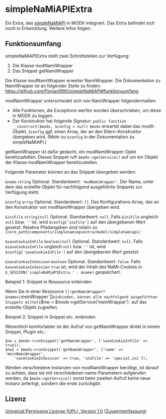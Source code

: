 # simpleNaMiAPIExtra

Ein Extra, das [simpleNaMiAPI](https://github.com/Florian1990/simpleNaMiAPI) in
MODX integriert. Das Extra befindet sich noch in Entwicklung. Weitere Infos
folgen.

## Funktionsumfang

simpleNaMiAPIExtra stellt zwei Schnittstellen zur Verfügung:

1. Die Klasse modNamiWrapper
2. Das Snippet getNamiWrapper

Die Klasse modNamiWrapper erweiter NamiWrapper. Die Dokumentation zu NamiWrapper
ist an folgender Stelle zu finden:
https://github.com/Florian1990/simpleNaMiAPI#funktionsumfang

modNamiWrapper unterscheidet sich von NamiWrapper folgendermaßen:

* Alle Funktionen, die Exceptions werfen wurden überschrieben, um diese in MODX
  zu loggen.
* Der Konstruktor hat folgende Signatur:
  `public function __construct($modx, $config = null)`
  `$modx` erwartet dabei das modX-Objekt, `$config` ggf. einen Array, der an den
  Eltern-Konstruktor übergeben wird. (Mehr zu `$config` in der Dokumentation zu
  simpleNaMiAPI.)

getNamiWrapper ist dafür gedacht, ein modNamiWrapper-Ojekt bereitzustellen.
Dieses Snippet ruft `$modx->getService()` auf um ein Objekt der Klasse
modNamiWrapper bereitzustellen.

Folgende Parameter können an das Snippet übergeben werden:

`&name` `string` Optional. Standardwert: `'modNamiWrapper'`. Der Name, unter dem
    das erstellte Objekt für nachfolgend ausgeführte Snippets zur Verfügung
    steht.

`&config` `array` Optional. Standardwert: `[]`. Das Konfigurations-Array, das an
    den Konstruktor von modNamiWrapper übergeben wird.

`&iniFile` `string|null` Optional. Standardwert: `null`. Falls `&iniFile` ungleich
    `null` bzw. `''` ist, wird `$config['iniFile']` auf den übergebenen Wert
    gesetzt. Relative Pfadangaben sind relativ zu
    `{core_path}components/simplenamiapiextra/model/simplenamiapi/`

`&saveCookieInFile` `boolean|null` Optional. Standardwert: `null`. Falls
    `&saveCookieInFile` ungleich `null` bzw. `''` ist, wird
    `$config['saveCookieInFile']` auf den übergebenen Wert gesetzt.

`&saveCookieInSession` `boolean` Optional. Standardwert: `false`. Falls
    `&saveCookieInSession` `true` ist, wird der Inhalt des NaMi-Cookies in
    `$_SESSION['simpleNaMiAPIExtra.' . &name]` gespeichert.

Beispiel 1: Snippet in Ressource einbinden

Wenn Sie in einer Ressource `[[!getNamiWrapper? &name=\`meinWrapper\`]]`
einbinden, können alle nachfolgend ausgefürhten Snippets mittels `$nw =
$modx->getService('meinWrapper')` auf das erstellte Objekt zugreifen.

Beispiel 2: Snippet in Snippet etc. einbinden

Wesentlich komfortabler ist der Aufruf von getNamiWrapper direkt in einem
Snippet, Plugin etc.:

```
$nw = $modx->runSnippet('getNamiWrapper', ['saveCookieInFile' => true]);
$nw2 = $modx->runSnippet('getNamiWrapper', ['name' => 'meinNamiWrapper',
    'saveCookieInSession' => true, 'iniFile' => 'special.ini']);
```

Werden verschiedene Instanzen von modNamiWrapper benötigt, ist darauf zu achten,
dass sie mit verschiedenen name-Parametern aufgerufen werden, da
`$modx->getService()` sonst beim zweiten Aufruf keine neue Instanz anfertigt,
sondern die erste zurückgibt.

## Lizenz
[Universal Permissive License (UPL), Version 1.0](LICENSE.md)
[(Zusammenfassung)](https://tldrlegal.com/license/universal-permissive-license-1.0-(upl-1.0))